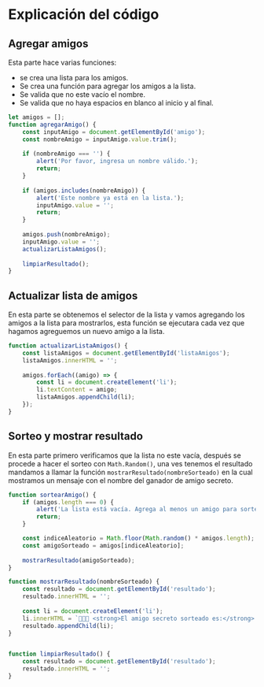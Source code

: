 # Explicación del código

## Agregar amigos

Esta parte hace varias funciones:

- se crea una lista para los amigos.
- Se crea una función para agregar los amigos a la lista.
- Se valida que no este vacío el nombre.
- Se valida que no haya espacios en blanco al inicio y al final.

```js
let amigos = [];
function agregarAmigo() {
    const inputAmigo = document.getElementById('amigo');
    const nombreAmigo = inputAmigo.value.trim();
    
    if (nombreAmigo === '') {
        alert('Por favor, ingresa un nombre válido.');
        return;
    }
    
    if (amigos.includes(nombreAmigo)) {
        alert('Este nombre ya está en la lista.');
        inputAmigo.value = '';
        return;
    }
    
    amigos.push(nombreAmigo);
    inputAmigo.value = '';
    actualizarListaAmigos();
    
    limpiarResultado();
}
```

## Actualizar lista de amigos

En esta parte se obtenemos el selector de la lista y vamos agregando los amigos a la lista para mostrarlos, esta función se ejecutara cada vez que hagamos agreguemos un nuevo amigo a la lista.

```js
function actualizarListaAmigos() {
    const listaAmigos = document.getElementById('listaAmigos');
    listaAmigos.innerHTML = '';
    
    amigos.forEach((amigo) => {
        const li = document.createElement('li');
        li.textContent = amigo;
        listaAmigos.appendChild(li);
    });
}
```

## Sorteo y mostrar resultado

En esta parte primero verificamos que la lista no este vacía, después se procede a hacer el sorteo con `Math.Random()`, una ves tenemos el resultado mandamos a llamar la función `mostrarResultado(nombreSorteado)` en la cual mostramos un mensaje con el nombre del ganador de amigo secreto.

```js
function sortearAmigo() {
    if (amigos.length === 0) {
        alert('La lista está vacía. Agrega al menos un amigo para sortear.');
        return;
    }

    const indiceAleatorio = Math.floor(Math.random() * amigos.length);
    const amigoSorteado = amigos[indiceAleatorio];
    
    mostrarResultado(amigoSorteado);
}

function mostrarResultado(nombreSorteado) {
    const resultado = document.getElementById('resultado');
    resultado.innerHTML = '';
    
    const li = document.createElement('li');
    li.innerHTML = `🎉🎉🎉 <strong>El amigo secreto sorteado es:</strong> ${nombreSorteado}🎉🎉🎉`;
    resultado.appendChild(li);
}


function limpiarResultado() {
    const resultado = document.getElementById('resultado');
    resultado.innerHTML = '';
}
```
